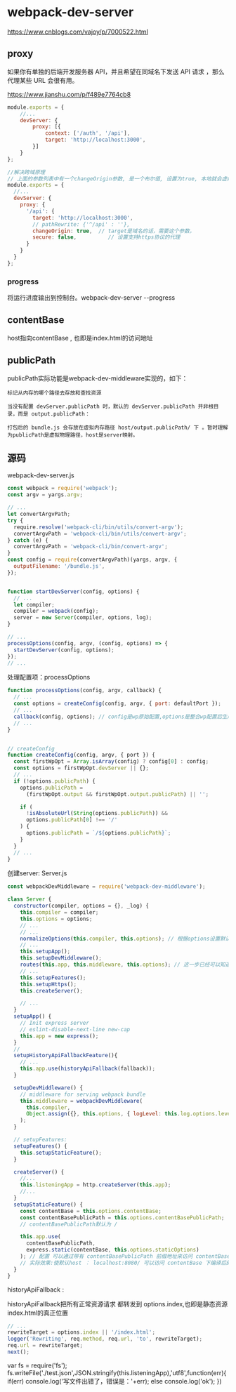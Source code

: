 # webpack-dev-server

<https://www.cnblogs.com/vajoy/p/7000522.html>

## proxy

如果你有单独的后端开发服务器 API，并且希望在同域名下发送 API 请求 ，那么代理某些 URL 会很有用。

<https://www.jianshu.com/p/f489e7764cb8>

```js
module.exports = {
    //...
    devServer: {
        proxy: [{
            context: ['/auth', '/api'],
            target: 'http://localhost:3000',
        }]
    }
};

//解决跨域原理
// 上面的参数列表中有一个changeOrigin参数, 是一个布尔值, 设置为true, 本地就会虚拟一个服务器接收你的请求并代你发送该请求,
module.exports = {
  //...
  devServer: {
    proxy: {
      '/api': {
        target: 'http://localhost:3000',
        // pathRewrite: {'^/api' : ''},
        changeOrigin: true,  // target是域名的话，需要这个参数，
        secure: false,          // 设置支持https协议的代理
      }
    }
  }
};

```

### progress

将运行进度输出到控制台。webpack-dev-server --progress

## contentBase

host指向contentBase , 也即是index.html的访问地址

## publicPath

publicPath实际功能是webpack-dev-middleware实现的，如下：

```
标记从内存的哪个路径去存放和查找资源

当没有配置 devServer.publicPath 时，默认的 devServer.publicPath 并非根目录，而是 output.publicPath：

打包后的 bundle.js 会存放在虚拟内存路径 host/output.publicPath/ 下 。暂时理解为publicPath是虚拟物理路径，host是server映射。

```

## 源码

webpack-dev-server.js

```js
const webpack = require('webpack');
const argv = yargs.argv;

// ...
let convertArgvPath;
try {
  require.resolve('webpack-cli/bin/utils/convert-argv');
  convertArgvPath = 'webpack-cli/bin/utils/convert-argv';
} catch (e) {
  convertArgvPath = 'webpack-cli/bin/convert-argv';
}
const config = require(convertArgvPath)(yargs, argv, {
  outputFilename: '/bundle.js',
});


function startDevServer(config, options) {
  // ...
  let compiler;
  compiler = webpack(config);
  server = new Server(compiler, options, log);
}

// ...
processOptions(config, argv, (config, options) => {
  startDevServer(config, options);
});
// ...
```

处理配置项：processOptions

```js
function processOptions(config, argv, callback) {
  // ...
  const options = createConfig(config, argv, { port: defaultPort });
  // ...
  callback(config, options); // config是wp原始配置,options是整合wp配置后生成的devserver配置
  // ...
}


// createConfig
function createConfig(config, argv, { port }) {
  const firstWpOpt = Array.isArray(config) ? config[0] : config;
  const options = firstWpOpt.devServer || {};
  // ...
  if (!options.publicPath) {
    options.publicPath =
      (firstWpOpt.output && firstWpOpt.output.publicPath) || '';

    if (
      !isAbsoluteUrl(String(options.publicPath)) &&
      options.publicPath[0] !== '/'
    ) {
      options.publicPath = `/${options.publicPath}`;
    }
  }
  // ...
}
```

创建server: Server.js

```js
const webpackDevMiddleware = require('webpack-dev-middleware');

class Server {
  constructor(compiler, options = {}, _log) {
    this.compiler = compiler;
    this.options = options;
    // ...
    // ...
    normalizeOptions(this.compiler, this.options); // 根据options设置默认值
    // ...
    this.setupApp();
    this.setupDevMiddleware();
    routes(this.app, this.middleware, this.options); // 这一步已经可以知道静态资源文件位置的访问地址在wp.output.publicPath了
    // ...
    this.setupFeatures();
    this.setupHttps();
    this.createServer();

    // ...
  }
  setupApp() {
    // Init express server
    // eslint-disable-next-line new-cap
    this.app = new express();
  }
  //
  setupHistoryApiFallbackFeature(){
    // ...
    this.app.use(historyApiFallback(fallback));
  }

  setupDevMiddleware() {
    // middleware for serving webpack bundle
    this.middleware = webpackDevMiddleware(
      this.compiler,
      Object.assign({}, this.options, { logLevel: this.log.options.level })
    );
  }

  // setupFeatures:
  setupFeatures() {
    this.setupStaticFeature();
  }

  createServer() {
    //...
    this.listeningApp = http.createServer(this.app);
    //...
  }
  setupStaticFeature() {
    const contentBase = this.options.contentBase;
    const contentBasePublicPath = this.options.contentBasePublicPath;
    // contentBasePublicPath默认为 /

    this.app.use(
      contentBasePublicPath,
      express.static(contentBase, this.options.staticOptions)
    ); // 配置 可以通过带有 contentBasePublicPath 前缀地址来访问 contentBase 服务器资源目录。
    // 实际效果:使默认host ： localhost:8080/ 可以访问 contentBase 下编译后的静态文件资源目录地址
  }
}
```

historyApiFallback :

historyApiFallback把所有正常资源请求 都转发到 options.index,也即是静态资源index.html的真正位置

```js
// ...
rewriteTarget = options.index || '/index.html';
logger('Rewriting', req.method, req.url, 'to', rewriteTarget);
req.url = rewriteTarget;
next();
```

var fs = require('fs');
      fs.writeFile('./test.json',JSON.stringify(this.listeningApp),'utf8',function(err){
          if(err)
              console.log('写文件出错了，错误是：'+err);
          else
              console.log('ok');
      })
